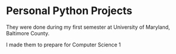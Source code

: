 # Personal Python Projects

They were done during my first semester at University of Maryland, Baltimore County. 

I made them to prepare for Computer Science 1
